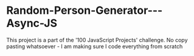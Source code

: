 # Random-Person-Generator---Async-JS
This project is a part of the '100 JavaScript Projects' challenge. No copy pasting whatsoever - I am making sure I code everything from scratch
